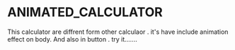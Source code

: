 # ANIMATED_CALCULATOR

This calculator are diffrent form other calculaor .
it's have include animation effect on body.
And also in button .
try it.......

